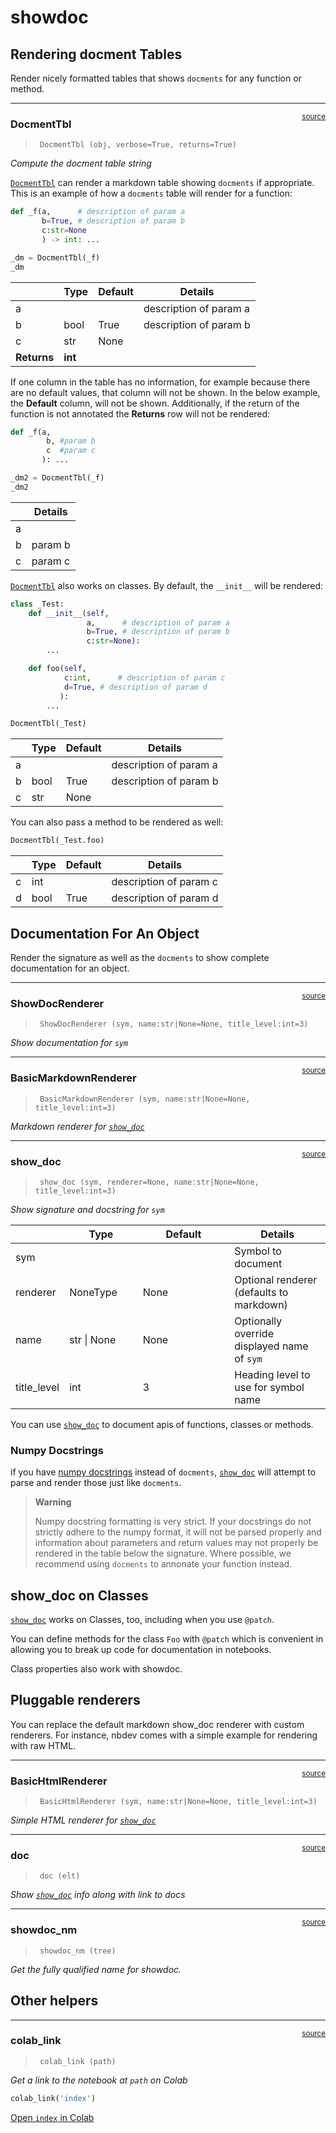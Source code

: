 # showdoc


<!-- WARNING: THIS FILE WAS AUTOGENERATED! DO NOT EDIT! -->

## Rendering docment Tables

Render nicely formatted tables that shows `docments` for any function or
method.

------------------------------------------------------------------------

<a
href="https://github.com/fastai/nbdev/blob/master/nbdev/showdoc.py#L42"
target="_blank" style="float:right; font-size:smaller">source</a>

### DocmentTbl

>      DocmentTbl (obj, verbose=True, returns=True)

*Compute the docment table string*

[`DocmentTbl`](https://nbdev.fast.ai/api/showdoc.html#docmenttbl) can
render a markdown table showing `docments` if appropriate. This is an
example of how a `docments` table will render for a function:

``` python
def _f(a,      # description of param a
       b=True, # description of param b
       c:str=None
       ) -> int: ...

_dm = DocmentTbl(_f)
_dm
```

<table>
<thead>
<tr class="header">
<th></th>
<th><strong>Type</strong></th>
<th><strong>Default</strong></th>
<th><strong>Details</strong></th>
</tr>
</thead>
<tbody>
<tr class="odd">
<td>a</td>
<td></td>
<td></td>
<td>description of param a</td>
</tr>
<tr class="even">
<td>b</td>
<td>bool</td>
<td>True</td>
<td>description of param b</td>
</tr>
<tr class="odd">
<td>c</td>
<td>str</td>
<td>None</td>
<td></td>
</tr>
<tr class="even">
<td><strong>Returns</strong></td>
<td><strong>int</strong></td>
<td></td>
<td></td>
</tr>
</tbody>
</table>

If one column in the table has no information, for example because there
are no default values, that column will not be shown. In the below
example, the **Default** column, will not be shown. Additionally, if the
return of the function is not annotated the **Returns** row will not be
rendered:

``` python
def _f(a,
        b, #param b
        c  #param c
       ): ...

_dm2 = DocmentTbl(_f)
_dm2
```

<table>
<thead>
<tr class="header">
<th></th>
<th><strong>Details</strong></th>
</tr>
</thead>
<tbody>
<tr class="odd">
<td>a</td>
<td></td>
</tr>
<tr class="even">
<td>b</td>
<td>param b</td>
</tr>
<tr class="odd">
<td>c</td>
<td>param c</td>
</tr>
</tbody>
</table>

[`DocmentTbl`](https://nbdev.fast.ai/api/showdoc.html#docmenttbl) also
works on classes. By default, the `__init__` will be rendered:

``` python
class _Test:
    def __init__(self,
                 a,      # description of param a
                 b=True, # description of param b
                 c:str=None):
        ...

    def foo(self,
            c:int,      # description of param c
            d=True, # description of param d
           ):
        ...
```

``` python
DocmentTbl(_Test)
```

<table>
<thead>
<tr class="header">
<th></th>
<th><strong>Type</strong></th>
<th><strong>Default</strong></th>
<th><strong>Details</strong></th>
</tr>
</thead>
<tbody>
<tr class="odd">
<td>a</td>
<td></td>
<td></td>
<td>description of param a</td>
</tr>
<tr class="even">
<td>b</td>
<td>bool</td>
<td>True</td>
<td>description of param b</td>
</tr>
<tr class="odd">
<td>c</td>
<td>str</td>
<td>None</td>
<td></td>
</tr>
</tbody>
</table>

You can also pass a method to be rendered as well:

``` python
DocmentTbl(_Test.foo)
```

<table>
<thead>
<tr class="header">
<th></th>
<th><strong>Type</strong></th>
<th><strong>Default</strong></th>
<th><strong>Details</strong></th>
</tr>
</thead>
<tbody>
<tr class="odd">
<td>c</td>
<td>int</td>
<td></td>
<td>description of param c</td>
</tr>
<tr class="even">
<td>d</td>
<td>bool</td>
<td>True</td>
<td>description of param d</td>
</tr>
</tbody>
</table>

## Documentation For An Object

Render the signature as well as the `docments` to show complete
documentation for an object.

------------------------------------------------------------------------

<a
href="https://github.com/fastai/nbdev/blob/master/nbdev/showdoc.py#L121"
target="_blank" style="float:right; font-size:smaller">source</a>

### ShowDocRenderer

>      ShowDocRenderer (sym, name:str|None=None, title_level:int=3)

*Show documentation for `sym`*

------------------------------------------------------------------------

<a
href="https://github.com/fastai/nbdev/blob/master/nbdev/showdoc.py#L166"
target="_blank" style="float:right; font-size:smaller">source</a>

### BasicMarkdownRenderer

>      BasicMarkdownRenderer (sym, name:str|None=None, title_level:int=3)

*Markdown renderer for
[`show_doc`](https://nbdev.fast.ai/api/showdoc.html#show_doc)*

------------------------------------------------------------------------

<a
href="https://github.com/fastai/nbdev/blob/master/nbdev/showdoc.py#L182"
target="_blank" style="float:right; font-size:smaller">source</a>

### show_doc

>      show_doc (sym, renderer=None, name:str|None=None, title_level:int=3)

*Show signature and docstring for `sym`*

<table>
<colgroup>
<col style="width: 6%" />
<col style="width: 25%" />
<col style="width: 34%" />
<col style="width: 34%" />
</colgroup>
<thead>
<tr class="header">
<th></th>
<th><strong>Type</strong></th>
<th><strong>Default</strong></th>
<th><strong>Details</strong></th>
</tr>
</thead>
<tbody>
<tr class="odd">
<td>sym</td>
<td></td>
<td></td>
<td>Symbol to document</td>
</tr>
<tr class="even">
<td>renderer</td>
<td>NoneType</td>
<td>None</td>
<td>Optional renderer (defaults to markdown)</td>
</tr>
<tr class="odd">
<td>name</td>
<td>str | None</td>
<td>None</td>
<td>Optionally override displayed name of <code>sym</code></td>
</tr>
<tr class="even">
<td>title_level</td>
<td>int</td>
<td>3</td>
<td>Heading level to use for symbol name</td>
</tr>
</tbody>
</table>

You can use
[`show_doc`](https://nbdev.fast.ai/api/showdoc.html#show_doc) to
document apis of functions, classes or methods.

### Numpy Docstrings

if you have [numpy
docstrings](https://numpydoc.readthedocs.io/en/latest/format.html)
instead of `docments`,
[`show_doc`](https://nbdev.fast.ai/api/showdoc.html#show_doc) will
attempt to parse and render those just like `docments`.

<div>

> **Warning**
>
> Numpy docstring formatting is very strict. If your docstrings do not
> strictly adhere to the numpy format, it will not be parsed properly
> and information about parameters and return values may not properly be
> rendered in the table below the signature. Where possible, we
> recommend using `docments` to annonate your function instead.

</div>

## show_doc on Classes

[`show_doc`](https://nbdev.fast.ai/api/showdoc.html#show_doc) works on
Classes, too, including when you use `@patch`.

You can define methods for the class `Foo` with `@patch` which is
convenient in allowing you to break up code for documentation in
notebooks.

Class properties also work with showdoc.

## Pluggable renderers

You can replace the default markdown show_doc renderer with custom
renderers. For instance, nbdev comes with a simple example for rendering
with raw HTML.

------------------------------------------------------------------------

<a
href="https://github.com/fastai/nbdev/blob/master/nbdev/showdoc.py#L198"
target="_blank" style="float:right; font-size:smaller">source</a>

### BasicHtmlRenderer

>      BasicHtmlRenderer (sym, name:str|None=None, title_level:int=3)

*Simple HTML renderer for
[`show_doc`](https://nbdev.fast.ai/api/showdoc.html#show_doc)*

------------------------------------------------------------------------

<a
href="https://github.com/fastai/nbdev/blob/master/nbdev/showdoc.py#L216"
target="_blank" style="float:right; font-size:smaller">source</a>

### doc

>      doc (elt)

*Show [`show_doc`](https://nbdev.fast.ai/api/showdoc.html#show_doc) info
along with link to docs*

------------------------------------------------------------------------

<a
href="https://github.com/fastai/nbdev/blob/master/nbdev/showdoc.py#L221"
target="_blank" style="float:right; font-size:smaller">source</a>

### showdoc_nm

>      showdoc_nm (tree)

*Get the fully qualified name for showdoc.*

## Other helpers

------------------------------------------------------------------------

<a
href="https://github.com/fastai/nbdev/blob/master/nbdev/showdoc.py#L226"
target="_blank" style="float:right; font-size:smaller">source</a>

### colab_link

>      colab_link (path)

*Get a link to the notebook at `path` on Colab*

``` python
colab_link('index')
```

[Open `index` in
Colab](https://colab.research.google.com/github/fastai/nbdev/blob/master/nbs/index.ipynb)
